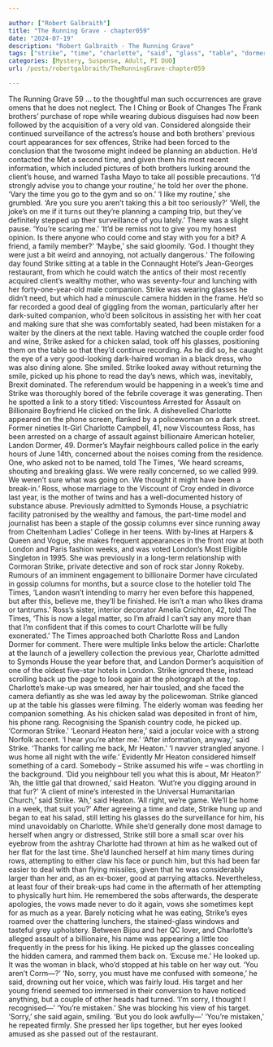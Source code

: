 ```yaml
---

author: ["Robert Galbraith"]
title: "The Running Grave - chapter059"
date: "2024-07-19"
description: "Robert Galbraith - The Running Grave"
tags: ["strike", "time", "charlotte", "said", "glass", "table", "dormer", "heaton", "house", "told", "phone", "woman", "billionaire", "ross", "landon", "year", "brother", "surveillance", "client", "sure", "bit", "come", "thought", "companion", "camera"]
categories: [Mystery, Suspense, Adult, PI DUO]
url: /posts/robertgalbraith/TheRunningGrave-chapter059

---
```



The Running Grave
59
… to the thoughtful man such occurrences are grave omens that he does not neglect.
The I Ching or Book of Changes
The Frank brothers’ purchase of rope while wearing dubious disguises had now been followed by the acquisition of a very old van. Considered alongside their continued surveillance of the actress’s house and both brothers’ previous court appearances for sex offences, Strike had been forced to the conclusion that the twosome might indeed be planning an abduction. He’d contacted the Met a second time, and given them his most recent information, which included pictures of both brothers lurking around the client’s house, and warned Tasha Mayo to take all possible precautions.
‘I’d strongly advise you to change your routine,’ he told her over the phone. ‘Vary the time you go to the gym and so on.’
‘I like my routine,’ she grumbled. ‘Are you sure you aren’t taking this a bit too seriously?’
‘Well, the joke’s on me if it turns out they’re planning a camping trip, but they’ve definitely stepped up their surveillance of you lately.’
There was a slight pause.
‘You’re scaring me.’
‘It’d be remiss not to give you my honest opinion. Is there anyone who could come and stay with you for a bit? A friend, a family member?’
‘Maybe,’ she said gloomily. ‘God. I thought they were just a bit weird and annoying, not actually dangerous.’
The following day found Strike sitting at a table in the Connaught Hotel’s Jean-Georges restaurant, from which he could watch the antics of their most recently acquired client’s wealthy mother, who was seventy-four and lunching with her forty-one-year-old male companion. Strike was wearing glasses he didn’t need, but which had a minuscule camera hidden in the frame. He’d so far recorded a good deal of giggling from the woman, particularly after her dark-suited companion, who’d been solicitous in assisting her with her coat and making sure that she was comfortably seated, had been mistaken for a waiter by the diners at the next table.
Having watched the couple order food and wine, Strike asked for a chicken salad, took off his glasses, positioning them on the table so that they’d continue recording. As he did so, he caught the eye of a very good-looking dark-haired woman in a black dress, who was also dining alone. She smiled.
Strike looked away without returning the smile, picked up his phone to read the day’s news, which was, inevitably, Brexit dominated. The referendum would be happening in a week’s time and Strike was thoroughly bored of the febrile coverage it was generating.
Then he spotted a link to a story titled:
Viscountess Arrested for Assault on Billionaire Boyfriend
He clicked on the link. A dishevelled Charlotte appeared on the phone screen, flanked by a policewoman on a dark street.
Former nineties It-Girl Charlotte Campbell, 41, now Viscountess Ross, has been arrested on a charge of assault against billionaire American hotelier, Landon Dormer, 49.
Dormer’s Mayfair neighbours called police in the early hours of June 14th, concerned about the noises coming from the residence. One, who asked not to be named, told The Times,
‘We heard screams, shouting and breaking glass. We were really concerned, so we called 999. We weren’t sure what was going on. We thought it might have been a break-in.’
Ross, whose marriage to the Viscount of Croy ended in divorce last year, is the mother of twins and has a well-documented history of substance abuse. Previously admitted to Symonds House, a psychiatric facility patronised by the wealthy and famous, the part-time model and journalist has been a staple of the gossip columns ever since running away from Cheltenham Ladies’ College in her teens. With by-lines at Harpers & Queen and Vogue, she makes frequent appearances in the front row at both London and Paris fashion weeks, and was voted London’s Most Eligible Singleton in 1995. She was previously in a long-term relationship with Cormoran Strike, private detective and son of rock star Jonny Rokeby.
Rumours of an imminent engagement to billionaire Dormer have circulated in gossip columns for months, but a source close to the hotelier told The Times, ‘Landon wasn’t intending to marry her even before this happened, but after this, believe me, they’ll be finished. He isn’t a man who likes drama or tantrums.’
Ross’s sister, interior decorator Amelia Crichton, 42, told The Times,
‘This is now a legal matter, so I’m afraid I can’t say any more than that I’m confident that if this comes to court Charlotte will be fully exonerated.’
The Times approached both Charlotte Ross and Landon Dormer for comment.
There were multiple links below the article: Charlotte at the launch of a jewellery collection the previous year, Charlotte admitted to Symonds House the year before that, and Landon Dormer’s acquisition of one of the oldest five-star hotels in London. Strike ignored these, instead scrolling back up the page to look again at the photograph at the top. Charlotte’s make-up was smeared, her hair tousled, and she faced the camera defiantly as she was led away by the policewoman.
Strike glanced up at the table his glasses were filming. The elderly woman was feeding her companion something. As his chicken salad was deposited in front of him, his phone rang. Recognising the Spanish country code, he picked up.
‘Cormoran Strike.’
‘Leonard Heaton here,’ said a jocular voice with a strong Norfolk accent. ‘I hear you’re ahter me.’
‘After information, anyway,’ said Strike. ‘Thanks for calling me back, Mr Heaton.’
‘I navver strangled anyone. I wus home all night with the wife.’
Evidently Mr Heaton considered himself something of a card. Somebody – Strike assumed his wife – was chortling in the background.
‘Did you neighbour tell you what this is about, Mr Heaton?’
‘Ah, the little gal that drowned,’ said Heaton. ‘Wut’re you digging around in that fur?’
‘A client of mine’s interested in the Universal Humanitarian Church,’ said Strike.
‘Ah,’ said Heaton. ‘All right, we’re game. We’ll be home in a week, that suit you?’
After agreeing a time and date, Strike hung up and began to eat his salad, still letting his glasses do the surveillance for him, his mind unavoidably on Charlotte.
While she’d generally done most damage to herself when angry or distressed, Strike still bore a small scar over his eyebrow from the ashtray Charlotte had thrown at him as he walked out of her flat for the last time. She’d launched herself at him many times during rows, attempting to either claw his face or punch him, but this had been far easier to deal with than flying missiles, given that he was considerably larger than her and, as an ex-boxer, good at parrying attacks.
Nevertheless, at least four of their break-ups had come in the aftermath of her attempting to physically hurt him. He remembered the sobs afterwards, the desperate apologies, the vows made never to do it again, vows she sometimes kept for as much as a year.
Barely noticing what he was eating, Strike’s eyes roamed over the chattering lunchers, the stained-glass windows and tasteful grey upholstery. Between Bijou and her QC lover, and Charlotte’s alleged assault of a billionaire, his name was appearing a little too frequently in the press for his liking. He picked up the glasses concealing the hidden camera, and rammed them back on.
‘Excuse me.’
He looked up. It was the woman in black, who’d stopped at his table on her way out.
‘You aren’t Corm—?’
‘No, sorry, you must have me confused with someone,’ he said, drowning out her voice, which was fairly loud. His target and her young friend seemed too immersed in their conversion to have noticed anything, but a couple of other heads had turned.
‘I’m sorry, I thought I recognised—’
‘You’re mistaken.’
She was blocking his view of his target.
‘Sorry,’ she said again, smiling. ‘But you do look awfully—’
‘You’re mistaken,’ he repeated firmly.
She pressed her lips together, but her eyes looked amused as she passed out of the restaurant.
